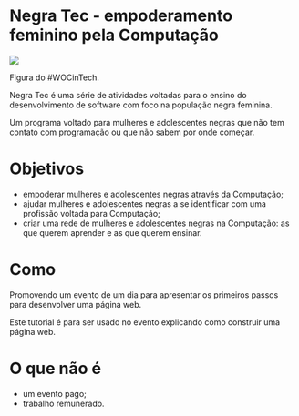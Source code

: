 # Negra Tec - empoderamento feminino pela Computação

![](https://farm2.staticflickr.com/1608/25497553460_4fca54bda1.jpg)

Figura do #WOCinTech.

Negra Tec é uma série de atividades voltadas para o ensino do desenvolvimento de software com foco na população negra feminina.

Um programa voltado para mulheres e adolescentes negras que não tem contato com programação ou que não sabem por onde começar.

# Objetivos

* empoderar mulheres e adolescentes negras através da Computação;
* ajudar mulheres e adolescentes negras a se identificar com uma profissão voltada para Computação;
* criar uma rede de mulheres e adolescentes negras na Computação: as que querem aprender e as que querem ensinar.

# Como

Promovendo um evento de um dia para apresentar os primeiros passos para desenvolver uma página web.

Este tutorial é para ser usado no evento explicando como construir uma página web.

# O que não é

* um evento pago;
* trabalho remunerado.
